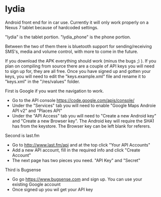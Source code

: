 lydia
=====

Android front end for in car use.  Currently it will only work properly on a Nexus 7 tablet because of hardcoded settings.  

"lydia" is the tablet portion.
"lydia_phone" is the phone portion.  

Between the two of them there is bluetooth support for sending/receiving SMS's, media and volume control, with more to come in the future.

If you download the APK everything should work (minus the bugs ;) ).  If you plan on compiling from source there are a couple of API keys you will need to sign up for, they are all free.
Once you have signed up and gotten your keys, you will need to edit the "keys.example.xml" file and rename it to "keys.xml" in the "/res/values" folder.

First is Google if you want the navigation to work.

- Go to the API console https://code.google.com/apis/console/  
- Under the "Services" tab you will need to enable "Google Maps Androie API v2" and "Places API"
- Under the "API Access" tab you will need to "Create a new Android key" and "Create a new Browser key".  The Android key will require the SHA1 has from the keystore.  The Browser key can be left blank for referers.

Second is last.fm
- Go to http://www.last.fm/api and at the top click "Your API Accounts"
- Add a new API account, fill in the required info and click "Create Account"
- The next page has two pieces you need.  "API Key" and "Secret"

Third is Bugsense
- Go go https://www.bugsense.com and sign up.  You can use your existing Google account
- Once signed up you wil get your API key